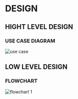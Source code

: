 # DESIGN

## HIGHT LEVEL DESIGN

### USE CASE DIAGRAM

![use case](https://user-images.githubusercontent.com/80378720/114668751-b703ee80-9d1e-11eb-9a55-5a17917e669c.png)

## LOW LEVEL DESIGN

### FLOWCHART

![flowchart 1](https://user-images.githubusercontent.com/80378720/114667052-a0f52e80-9d1c-11eb-9fea-9512d37e63bb.png)


